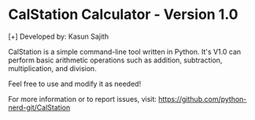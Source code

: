
CalStation Calculator - Version 1.0
============================================
[+] Developed by: Kasun Sajith

CalStation is a simple command-line tool
written in Python. It's V1.0 can perform basic arithmetic
operations such as addition, subtraction,
multiplication, and division.

Feel free to use and modify it as needed!

For more information or to report issues, visit:
https://github.com/python-nerd-git/CalStation

